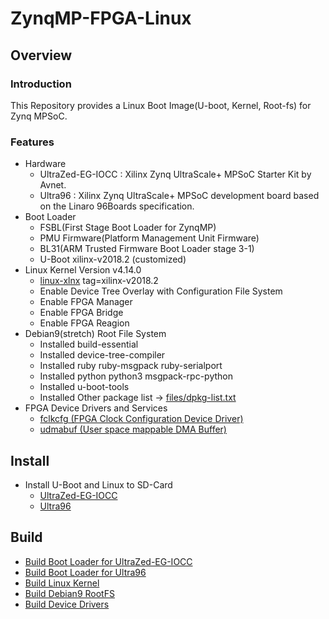 ZynqMP-FPGA-Linux
====================================================================================

Overview
------------------------------------------------------------------------------------

### Introduction

This Repository provides a Linux Boot Image(U-boot, Kernel, Root-fs) for Zynq MPSoC.

### Features

* Hardware
  + UltraZed-EG-IOCC : Xilinx Zynq UltraScale+ MPSoC Starter Kit by Avnet.
  + Ultra96 : Xilinx Zynq UltraScale+ MPSoC development board based on the Linaro 96Boards specification. 
* Boot Loader
  + FSBL(First Stage Boot Loader for ZynqMP)
  + PMU Firmware(Platform Management Unit Firmware)
  + BL31(ARM Trusted Firmware Boot Loader stage 3-1)
  + U-Boot xilinx-v2018.2 (customized)
* Linux Kernel Version v4.14.0
  + [linux-xlnx](https://github.com/Xilinx/linux-xlnx) tag=xilinx-v2018.2
  + Enable Device Tree Overlay with Configuration File System
  + Enable FPGA Manager
  + Enable FPGA Bridge
  + Enable FPGA Reagion
* Debian9(stretch) Root File System
  + Installed build-essential
  + Installed device-tree-compiler
  + Installed ruby ruby-msgpack ruby-serialport
  + Installed python python3 msgpack-rpc-python
  + Installed u-boot-tools
  + Installed Other package list -> [files/dpkg-list.txt](files/dpkg-list.txt)
* FPGA Device Drivers and Services
  + [fclkcfg    (FPGA Clock Configuration Device Driver)](https://github.com/ikwzm/fclkcfg)
  + [udmabuf    (User space mappable DMA Buffer)](https://github.com/ikwzm/udmabuf)

Install
------------------------------------------------------------------------------------

* Install U-Boot and Linux to SD-Card
  + [UltraZed-EG-IOCC](doc/install/ultrazed-eg-iocc.md)
  + [Ultra96](doc/install/ultra97.md)

Build 
------------------------------------------------------------------------------------

* [Build Boot Loader for UltraZed-EG-IOCC](target/UltraZed-EG-IOCC/build-v2018.2/Readme.md)
* [Build Boot Loader for Ultra96](target/Ultra96/build-v2018.2/Readme.md)
* [Build Linux Kernel](doc/build/linux-xlnx-v2018.2-zynqmp-fpga.md)
* [Build Debian9 RootFS](doc/build/debian9-rootfs.md)
* [Build Device Drivers](doc/build/device-drivers.md)
